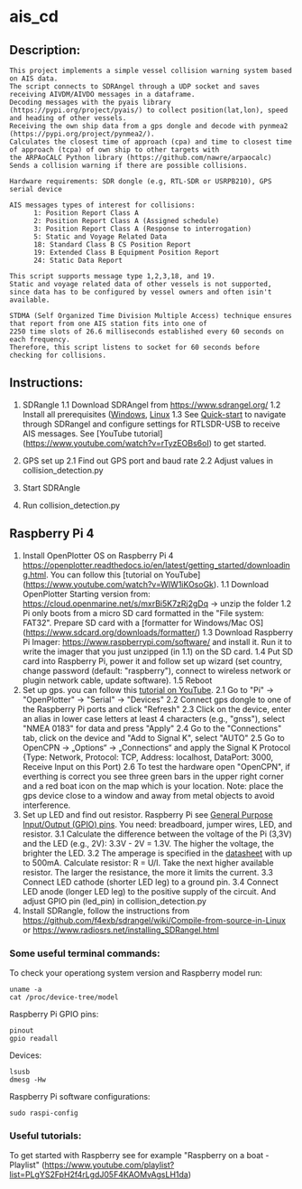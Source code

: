 # ais_cd

## Description:
    This project implements a simple vessel collision warning system based on AIS data. 
    The script connects to SDRAngel through a UDP socket and saves receiving AIVDM/AIVDO messages in a dataframe. 
    Decoding messages with the pyais library (https://pypi.org/project/pyais/) to collect position(lat,lon), speed and heading of other vessels.
    Receiving the own ship data from a gps dongle and decode with pynmea2 (https://pypi.org/project/pynmea2/).
    Calculates the closest time of approach (cpa) and time to closest time of approach (tcpa) of own ship to other targets with 
    the ARPAoCALC Python library (https://github.com/nawre/arpaocalc) 
    Sends a collision warning if there are possible collisions. 

    Hardware requirements: SDR dongle (e.g, RTL-SDR or USRPB210), GPS serial device 

    AIS messages types of interest for collisions:
          1: Position Report Class A
          2: Position Report Class A (Assigned schedule)
          3: Position Report Class A (Response to interrogation)
          5: Static and Voyage Related Data 
          18: Standard Class B CS Position Report
          19: Extended Class B Equipment Position Report
          24: Static Data Report 
          
    This script supports message type 1,2,3,18, and 19.
    Static and voyage related data of other vessels is not supported, since data has to be configured by vessel owners and often isin't available. 

    STDMA (Self Organized Time Division Multiple Access) technique ensures that report from one AIS station fits into one of 
    2250 time slots of 26.6 milliseconds established every 60 seconds on each frequency. 
    Therefore, this script listens to socket for 60 seconds before checking for collisions. 

## Instructions: 
1. SDRangle
    1.1 Download SDRAngel from https://www.sdrangel.org/ 
    1.2 Install all prerequisites ([Windows](https://github.com/f4exb/sdrangel/wiki/Compile-in-Windows), [Linux](https://github.com/f4exb/sdrangel/wiki/Compile-from-source-in-Linux)
    1.3 See [Quick-start](https://github.com/f4exb/sdrangel/wiki/Quick-start) to navigate through SDRangel and configure settings for RTLSDR-USB to receive AIS messages. See [YouTube tutorial] (https://www.youtube.com/watch?v=rTyzEOBs6oI) to get started. 
2. GPS set up
    2.1 Find out GPS port and baud rate 
    2.2 Adjust values in collision_detection.py
    
3. Start SDRAngle 

4. Run collision_detection.py


## Raspberry Pi 4 
1. Install OpenPlotter OS on Raspberry Pi 4 https://openplotter.readthedocs.io/en/latest/getting_started/downloading.html. You can follow this [tutorial on YouTube] (https://www.youtube.com/watch?v=WIW1iKOsoGk). 
1.1 Download OpenPlotter Starting version from: https://cloud.openmarine.net/s/mxrBi5K7zRj2gDq -> unzip the folder
1.2 Pi only boots from a micro SD card formatted in the "File system: FAT32". Prepare SD card with a [formatter for Windows/Mac OS] (https://www.sdcard.org/downloads/formatter/)
1.3 Download Raspberry Pi Imager: https://www.raspberrypi.com/software/ and install it. Run it to write the imager that you just unzipped (in 1.1) on the SD card.
1.4 Put SD card into Raspberry Pi, power it and follow set up wizard (set country, change password (default: "raspberry"), connect to wireless network or plugin network cable, update software).
1.5 Reboot
2. Set up gps. you can follow this [tutorial on YouTube](https://www.youtube.com/watch?v=umfw8uLDkc0).
2.1 Go to "Pi" -> "OpenPlotter" -> "Serial" -> "Devices"
2.2 Connect gps dongle to one of the Raspberry Pi ports and click "Refresh"
2.3 Click on the device, enter an alias in lower case letters at least 4 characters (e.g., "gnss"), select "NMEA 0183" for data and press "Apply"
2.4 Go to the "Connections" tab, click on the device and "Add to Signal K", select "AUTO"
2.5 Go to OpenCPN -> „Options“ -> „Connections“ and apply the Signal K Protocol {Type: Network, Protocol: TCP, Address: localhost, DataPort: 3000, Receive Input on this Port)
2.6 To test the hardware open "OpenCPN", if everthing is correct you see three green bars in the upper right corner and a red boat icon on the map which is your location. Note: place the gps device close to a window and away from metal objects to avoid interference. 
3. Set up LED and find out resistor. Raspberry Pi see [General Purpose Input/Output (GPIO) pins](https://pinout.xyz/#). You need: breadboard, jumper wires, LED, and resistor. 
3.1 Calculate the difference between the voltage of the Pi (3,3V) and the LED (e.g., 2V): 3.3V - 2V = 1.3V. The higher the voltage, the brighter the LED. 
3.2 The amperage is specified in the [datasheet](https://datasheets.raspberrypi.com/rpi4/raspberry-pi-4-datasheet.pdf) with up to 500mA. Calculate resistor: R = U/I. Take the next higher available resistor. The larger the resistance, the more it limits the current.
3.3 Connect LED cathode (shorter LED leg) to a ground pin. 
3.4 Connect LED anode (longer LED leg) to the positive supply of the circuit. And adjust GPIO pin (led_pin) in collision_detection.py
4. Install SDRangle, follow the instructions from https://github.com/f4exb/sdrangel/wiki/Compile-from-source-in-Linux or https://www.radiosrs.net/installing_SDRangel.html
### Some useful terminal commands:
To check your operationg system version and Raspberry model run: 
```
uname -a
cat /proc/device-tree/model
```
Raspberry Pi GPIO pins: 
```
pinout
gpio readall
```
Devices: 
```
lsusb
dmesg -Hw
```
Raspberry Pi software configurations:
```
sudo raspi-config
```

### Useful tutorials:
To get started with Raspberry see for example "Raspberry on a boat - Playlist" (https://www.youtube.com/playlist?list=PLgYS2FpH2f4rLgdJ05F4KAOMvAgsLH1da)
